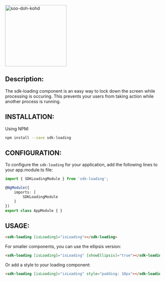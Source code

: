 <img src="https://www.soodohkohd.com/assets/images/logo.png" title="soo-doh-kohd" height="200"/>

## Description:
The sdk-loading component is an easy way to lock down the screen while processing is occuring. This prevents your users from taking action while another process is running.

## INSTALLATION:
Using NPM:

```bash
npm install --save sdk-loading
```

## CONFIGURATION:
To configure the ```sdk-loading``` for your application, add the following lines to your app.module.ts file:

```typescript
import { SDKLoadingModule } from 'sdk-loading';

@NgModule({
    imports: [
        SDKLoadingModule
    ]
})
export class AppModule { }
```

## USAGE:
```html
<sdk-loading [isLoading]="isLoading"></sdk-loading>
```


For smaller components, you can use the ellipsis version:
```html
<sdk-loading [isLoading]="isLoading" [showEllipsis]="true"></sdk-loading>
```

Or add a style to your loading component:
```html
<sdk-loading [isLoading]="isLoading" style="padding: 10px"></sdk-loading>
```
